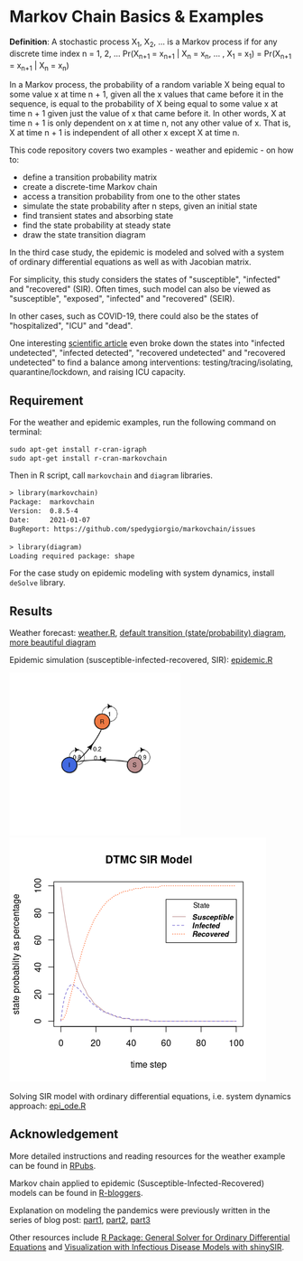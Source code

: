 # Markov Chain Basics & Examples

**Definition**: A stochastic process X<sub>1</sub>, X<sub>2</sub>, ... is a Markov process if for any discrete time index n = 1, 2, ... Pr(X<sub>n+1</sub> = x<sub>n+1</sub> | X<sub>n</sub> = x<sub>n</sub>, ... , X<sub>1</sub> = x<sub>1</sub>) = Pr(X<sub>n+1</sub> = x<sub>n+1</sub> | X<sub>n</sub> = x<sub>n</sub>)

In a Markov process, the probability of a random variable X being equal to some value x at time n + 1, given all the x values that came before it in the sequence, is equal to the probability of X being equal to some value x at time n + 1 given just the value of x that came before it. In other words, X at time n + 1 is only dependent on x at time n, not any other value of x. That is, X at time n + 1 is independent of all other x except X at time n.

This code repository covers two examples - weather and epidemic - on how to:
- define a transition probability matrix
- create a discrete-time Markov chain
- access a transition probability from one to the other states
- simulate the state probability after n steps, given an initial state
- find transient states and absorbing state
- find the state probability at steady state
- draw the state transition diagram

In the third case study, the epidemic is modeled and solved with a system of ordinary differential equations as well as with Jacobian matrix. 

For simplicity, this study considers the states of "susceptible", "infected" and "recovered" (SIR). Often times, such model can also be viewed as "susceptible", "exposed", "infected" and "recovered" (SEIR).

In other cases, such as COVID-19, there could also be the states of "hospitalized", "ICU" and "dead". 

One interesting [scientific article](https://doi.org/10.1051/mmnp/2020045) even broke down the states into "infected undetected", "infected detected", "recovered undetected" and "recovered undetected" to find a balance among interventions: testing/tracing/isolating, quarantine/lockdown, and raising ICU capacity.

## Requirement

For the weather and epidemic examples, run the following command on terminal:
```
sudo apt-get install r-cran-igraph
sudo apt-get install r-cran-markovchain
```

Then in R script, call `markovchain` and `diagram` libraries.
```
> library(markovchain)
Package:  markovchain
Version:  0.8.5-4
Date:     2021-01-07
BugReport: https://github.com/spedygiorgio/markovchain/issues

> library(diagram)
Loading required package: shape
```

For the case study on epidemic modeling with system dynamics, install `deSolve` library.

## Results

Weather forecast: [weather.R](https://github.com/ornwipa/markov_chain/blob/master/weather.R), [default transition (state/probability) diagram](https://github.com/ornwipa/markov_chain/blob/master/Figures/weather_diagram1.png), [more beautiful diagram](https://github.com/ornwipa/markov_chain/blob/master/Figures/weather_diagram2.png)

Epidemic simulation (susceptible-infected-recovered, SIR): [epidemic.R](https://github.com/ornwipa/markov_chain/blob/master/epidemic.R)

<img src="https://github.com/ornwipa/markov_chain/blob/master/Figures/SIR_diagram.png" width="303" height="289"> ![](https://github.com/ornwipa/markov_chain/blob/master/Figures/SIR_stateProbOverTime.png)

Solving SIR model with ordinary differential equations, i.e. system dynamics approach: [epi_ode.R](https://github.com/ornwipa/markov_chain/blob/master/epi_ode.R)

## Acknowledgement

More detailed instructions and reading resources for the weather example can be found in [RPubs](https://rpubs.com/JanpuHou/326048).

Markov chain applied to epidemic (Susceptible-Infected-Recovered) models can be found in [R-bloggers](https://www.r-bloggers.com/2015/12/a-discrete-time-markov-chain-dtmc-sir-model-in-r/).

Explanation on modeling the pandemics were previously written in the series of blog post: [part1](https://freakonometrics.hypotheses.org/60482), [part2](https://freakonometrics.hypotheses.org/60543), [part3](https://freakonometrics.hypotheses.org/60514)

Other resources include [R Package: General Solver for Ordinary Differential Equations](https://www.rdocumentation.org/packages/deSolve/versions/1.27.1/topics/ode) and [Visualization with Infectious Disease Models with shinySIR](https://cran.r-project.org/web/packages/shinySIR/vignettes/Vignette.html).

